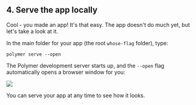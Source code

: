 ## 4. Serve the app locally

Cool - you made an app! It's that easy. The app doesn't do much yet, but let's take a look at it.

In the main folder for your app (the root `whose-flag` folder), type:
```
polymer serve --open
```

The Polymer development server starts up, and the `--open` flag automatically opens a browser window for you:

![](https://codelabs.developers.google.com/codelabs/whose-flag/img/684240ab320d1aec.png)

You can serve your app at any time to see how it looks.



